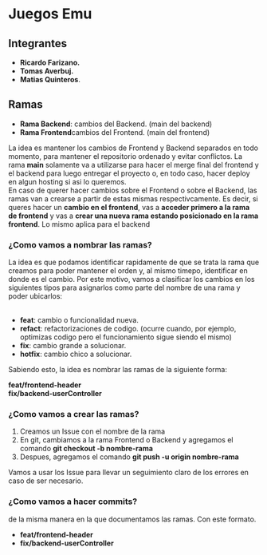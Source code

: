 <h1>Juegos Emu</h1>

<h2>Integrantes</h2>
<ul>
  <li><strong>Ricardo Farizano.</strong></li>
  <li><strong>Tomas Averbuj.</strong></li>
  <li><strong>Matias Quinteros</strong>.</li>
</ul>

<h2>Ramas</h2>
<ul>
  <li><strong>Rama Backend</strong>: cambios del Backend. (main del backend)</li>
  <li><strong>Rama Frontend</strong>cambios del Frontend. (main del frontend)</li>
</ul>

La idea es mantener los cambios de Frontend y Backend separados en todo momento, para mantener el repositorio ordenado y evitar conflictos.
La rama <strong>main</strong> solamente va a utilizarse para hacer el merge final del frontend y el backend para luego entregar el proyecto o, en todo caso, hacer deploy 
en algun hosting si asi lo queremos.
<br>
En caso de querer hacer cambios sobre el Frontend o sobre el Backend, las ramas van a crearse a partir de estas mismas respectivcamente. Es decir, si queres hacer un <strong>cambio
en el frontend</strong>, vas a <strong>acceder primero a la rama de frontend</strong> y vas a <strong>crear una nueva rama estando posicionado en la rama frontend</strong>. Lo mismo aplica para el backend

<h3>¿Como vamos a nombrar las ramas?</h3>
La idea es que podamos identificar rapidamente de que se trata la rama que creamos para poder mantener el orden y, al mismo timepo, identificar en donde es el cambio. Por este motivo, vamos a clasificar los cambios en los siguientes tipos para asignarlos como parte
del nombre de una rama y poder ubicarlos:
<br><br>
<ul>
  <li><strong>feat</strong>: cambio o funcionalidad nueva.</li>
  <li><strong>refact</strong>: refactorizaciones de codigo. (ocurre cuando, por ejemplo, optimizas codigo pero el funcionamiento sigue siendo el mismo)</li>
  <li><strong>fix</strong>: cambio grande a solucionar.</li>
  <li><strong>hotfix</strong>: cambio chico a solucionar.</li>
</ul>

Sabiendo esto, la idea es nombrar las ramas de la siguiente forma:

<strong>feat/frontend-header</strong>
<br>
<strong>fix/backend-userController</strong>

<h3>¿Como vamos a crear las ramas?</h3>
<ol>
  <li>Creamos un Issue con el nombre de la rama</li>
  <li>En git, cambiamos a la rama Frontend o Backend y agregamos el comando <strong>git checkout -b nombre-rama</strong> </li>
  <li>Despues, agregamos el comando <strong>git push -u origin nombre-rama</strong></li>
</ol>
Vamos a usar los Issue para llevar un seguimiento claro de los errores en caso de ser necesario.

<h3>¿Como vamos a hacer commits?</h3>
de la misma manera en la que documentamos las ramas. Con este formato.
<ul>
  <li><strong>feat/frontend-header</strong></li>
  <li><strong>fix/backend-userController</strong></li>
</ul>
